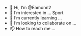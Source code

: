 - 👋 Hi, I’m @Eamonn2
- 👀 I’m interested in ... Sport
- 🌱 I’m currently learning ... 
- 💞️ I’m looking to collaborate on ...
- 📫 How to reach me ...

<!---
Eamonn2/Eamonn2 is a ✨ special ✨ repository because its `README.md` (this file) appears on your GitHub profile.
You can click the Preview link to take a look at your changes.
--->
